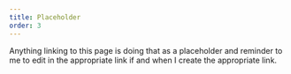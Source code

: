 ```yaml
---
title: Placeholder
order: 3
---
```


Anything linking to this page is doing that as a placeholder and reminder to me to edit in the appropriate link if and when I create the appropriate link.
